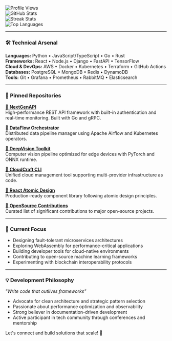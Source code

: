 ![Profile Views](https://komarev.com/ghpvc/?username=ingunnjohanns264&color=blueviolet)  
![GitHub Stats](https://github-readme-stats.vercel.app/api?username=ingunnjohanns264&show_icons=true&theme=radical&include_all_commits=true)  
![Streak Stats](https://github-readme-streak-stats.herokuapp.com/?user=ingunnjohanns264&theme=radical)  
![Top Languages](https://github-readme-stats.vercel.app/api/top-langs/?username=ingunnjohanns264&layout=compact&theme=radical&langs_count=8)

---

### 🛠️ Technical Arsenal  
**Languages:** Python • JavaScript/TypeScript • Go • Rust  
**Frameworks:** React • Node.js • Django • FastAPI • TensorFlow  
**Cloud & DevOps:** AWS • Docker • Kubernetes • Terraform • GitHub Actions  
**Databases:** PostgreSQL • MongoDB • Redis • DynamoDB  
**Tools:** Git • Grafana • Prometheus • RabbitMQ • Elasticsearch  

---

### 🚀 Pinned Repositories  
[🔗 **NextGenAPI**](https://github.com/ingunnjohanns264/NextGenAPI)  
High-performance REST API framework with built-in authentication and real-time monitoring. Built with Go and gRPC.  

[🔗 **DataFlow Orchestrator**](https://github.com/ingunnjohanns264/DataFlow-Orchestrator)  
Distributed data pipeline manager using Apache Airflow and Kubernetes operators.  

[🔗 **DeepVision Toolkit**](https://github.com/ingunnjohanns264/DeepVision-Toolkit)  
Computer vision pipeline optimized for edge devices with PyTorch and ONNX runtime.  

[🔗 **CloudCraft CLI**](https://github.com/ingunnjohanns264/CloudCraft-CLI)  
Unified cloud management tool supporting multi-provider infrastructure as code.  

[🔗 **React Atomic Design**](https://github.com/ingunnjohanns264/React-Atomic-Design)  
Production-ready component library following atomic design principles.  

[🔗 **OpenSource Contributions**](https://github.com/ingunnjohanns264/OSS-Contributions)  
Curated list of significant contributions to major open-source projects.  

---

### 🌱 Current Focus  
- Designing fault-tolerant microservices architectures  
- Exploring WebAssembly for performance-critical applications  
- Building developer tools for cloud-native environments  
- Contributing to open-source machine learning frameworks  
- Experimenting with blockchain interoperability protocols  

---

### 💡 Development Philosophy  
_"Write code that outlives frameworks"_  
- Advocate for clean architecture and strategic pattern selection  
- Passionate about performance optimization and observability  
- Strong believer in documentation-driven development  
- Active participant in tech community through conferences and mentorship  

Let's connect and build solutions that scale! 🚀
